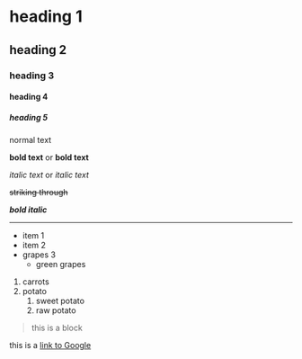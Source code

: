 # heading 1
## heading 2
### heading 3
#### heading 4
##### heading 5

normal text

__bold text__ or **bold text**

_italic text_ or *italic text*

~~striking through~~

__*bold italic*__

____

* item 1 
* item 2
* grapes 3
  * green grapes
  
1. carrots
1. potato
   1. sweet potato
   1. raw potato
   
> this is a block

this is a [link to Google](www.google.com)
 
   

